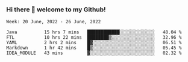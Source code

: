 ### Hi there 👋 welcome to my Github! 

<!--START_SECTION:waka-->
```text
Week: 20 June, 2022 - 26 June, 2022

Java          15 hrs 7 mins   ████████████░░░░░░░░░░░░░   48.04 % 
FTL           10 hrs 22 mins  ████████▒░░░░░░░░░░░░░░░░   32.96 % 
YAML          2 hrs 2 mins    █▓░░░░░░░░░░░░░░░░░░░░░░░   06.51 % 
Markdown      1 hr 42 mins    █▒░░░░░░░░░░░░░░░░░░░░░░░   05.45 % 
IDEA_MODULE   43 mins         ▓░░░░░░░░░░░░░░░░░░░░░░░░   02.32 % 
```
<!--END_SECTION:waka-->
